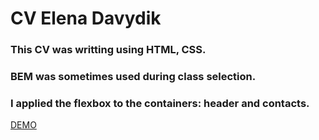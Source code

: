 # CV Elena Davydik

### This CV was writting using HTML, CSS. 
### BEM was sometimes used during class selection.
### I applied the flexbox to the containers: header and contacts.

[DEMO](https://elena-davydik.github.io/cv/)
